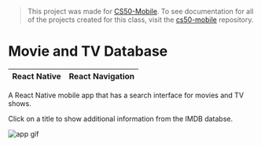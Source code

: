 > This project was made for [CS50-Mobile](https://cs50.github.io/mobile/). To see documentation for all of the projects created for this class, visit the [cs50-mobile](https://github.com/dillon/cs50-mobile) repository.


# Movie and TV Database
| React Native| React Navigation |
|--|--|

A React Native mobile app that has a search interface for movies and TV shows.

Click on a title to show additional information from the IMDB databse.

![app gif](https://github.com/dillon/cs50-mobile-projects/blob/master/project2/movies.gif?raw=true)
